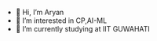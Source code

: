 - 👋 Hi, I’m Aryan
- 👀 I’m interested in CP,AI-ML
- 🌱 I’m currently studying at IIT GUWAHATI


<!---
aryankd123/aryankd123 is a ✨ special ✨ repository because its `README.md` (this file) appears on your GitHub profile.
You can click the Preview link to take a look at your changes.
--->
